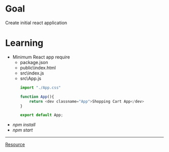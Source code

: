 # Goal
Create initial react application

# Learning
* Minimum React app require
  * package.json
  * public\index.html
  * src\index.js
  * src\App.js
    ```js
    import "./App.css"

    function App(){
        return <dev classname="App">Shopping Cart App</dev>
    }

    export default App;
    ```
* _npm install_
* _npm start_

_____


[Resource](https://www.youtube.com/watch?v=tEMrD9t85v4)